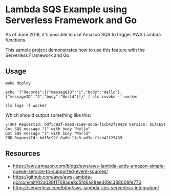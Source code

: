 # Lambda SQS Example using Serverless Framework and Go

As of June 2018, it's possible to use Amazon SQS to trigger AWS Lambda functions.

This sample project demonstrates how to use this feature with the Serverless Framework and Go.

## Usage

```console
make deploy

echo '{"Records":[{"messageID":"1","body":"Hello"},{"messageID":"2","body":"World"}]}' | sls invoke -f worker

sls logs -f worker
```

Which should output something like this:

```
START RequestId: bdf5c92f-8a6d-11e8-ad3a-f1cb42f29439 Version: $LATEST
Got SQS message "1" with body "Hello"
Got SQS message "2" with body "World"
END RequestId: bdf5c92f-8a6d-11e8-ad3a-f1cb42f29439
```

## Resources

- https://aws.amazon.com/blogs/aws/aws-lambda-adds-amazon-simple-queue-service-to-supported-event-sources/
- https://github.com/aws/aws-lambda-go/commit/02a038f1708ade8d5fd6a28ee309c388008fe770
- https://serverless.com/blog/aws-lambda-sqs-serverless-integration/
